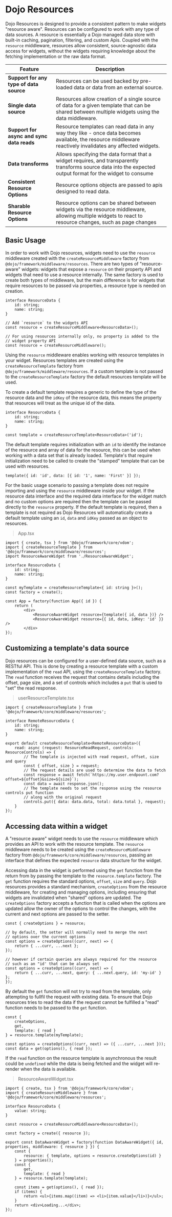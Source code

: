 # Dojo Resources

Dojo Resources is designed to provide a consistent pattern to make widgets "resource aware". Resources can be configured to work with any type of data sources. A resource is essentially a Dojo managed data store with built-in caching, pagination, filtering, and custom Apis. Coupled with the `resource` middleware, resources allow consistent, source-agnostic data access for widgets, without the widgets requiring knowledge about the fetching implementation or the raw data format.

| Feature                                   | Description                                                                                                                                                  |
| ----------------------------------------- | ------------------------------------------------------------------------------------------------------------------------------------------------------------ |
| **Support for any type of data source**   | Resources can be used backed by pre-loaded data or data from an external source.                                                                             |
| **Single data source**                    | Resources allow creation of a single source of data for a given template that can be shared between multiple widgets using the data middleware.              |
| **Support for async and sync data reads** | Resource templates can read data in any way they like - once data becomes available, the resource middleware reactively invalidates any affected widgets.    |
| **Data transforms**                       | Allows specifying the data format that a widget requires, and transparently transforms source data into the expected output format for the widget to consume |
| **Consistent Resource Options**           | Resource options objects are passed to apis designed to read data.                                                                                           |
| **Sharable Resource Options**             | Resource options can be shared between widgets via the resource middleware, allowing multiple widgets to react to resource changes, such as page changes     |

## Basic Usage

In order to work with Dojo resources, widgets need to use the `resource` middleware created with the `createResourceMiddleware` factory from `@dojo/framework/middleware/resources`. There are two types of "resource-aware" widgets: widgets that expose a `resource` on their property API and widgets that need to use a resource internally. The same factory is used to create both types of middleware, but the main difference is for widgets that require resources to be passed via properties, a resource type is needed on creation.

```tsx
interface ResourceData {
	id: string;
	name: string;
}

// Add `resource` to the widgets API
const resource = createResourceMiddleware<ResourceData>();

// For using resources internally only, no property is added to the
// widget property API
const resource = createResourceMiddleware();
```

Using the `resource` middleware enables working with resource templates in your widget. Resources templates are created using the `createResourceTemplate` factory from `@dojo/framework/middleware/resources`. If a custom template is not passed to the `createResourceTemplate` factory the default resources template will be used.

To create a default template requires a generic to define the type of the resource data and the `idKey` of the resource data, this means the property that resources will treat as the unique id of the data.

```tsx
interface ResourceData {
	id: string;
	name: string;
}

const template = createResourceTemplate<ResourceData>('id');
```

The default template requires initialization with an `id` to identify the instance of the resource and array of data for the resource, this can be used when working with a data set that is already loaded. Template's that require initialization need to be called to create the "stamped" template that can be used with resources.

```tsx
template({ id: 'id', data: [{ id: '1', name: 'First' }] });
```

For the basic usage scenario to passing a template does not require importing and using the `resource` middleware inside your widget. If the resource data interface and the required data interface for the widget match and no custom options are required then the template can be passed directly to the `resource` property. If the default template is required, then a template is not required as Dojo Resources will automatically create a default template using an `id`, `data` and `idKey` passed as an object to resources.

> App.tsx

```tsx
import { create, tsx } from '@dojo/framework/core/vdom';
import { createResourceTemplate } from '@dojo/framework/core/middleware/resources';
import ResourceAwareWidget from './ResourceAwareWidget';

interface ResourceData {
	id: string;
	name: string;
}

const myTemplate = createResourceTemplate<{ id: string }>();
const factory = create();

const App = factory(function App({ id }) {
	return (
		<div>
			<ResourceAwareWidget resource={template({ id, data })} />
			<ResourceAwareWidget resource={{ id, data, idKey: 'id' }} />
		</div>
});
```

## Customizing a template's data source

Dojo resources can be configured for a user-defined data source, such as a RESTful API. This is done by creating a resource template with a custom implementation of the `read` API, using the `createResourceTemplate` factory. The `read` function receives the request that contains details including the offset, page size, and a set of controls which includes a `put` that is used to "set" the read response.

> userResourceTemplate.tsx

```tsx
import { createResourceTemplate } from '@dojo/framework/core/middleware/resources';

interface RemoteResourceData {
	id: string;
	name: string;
}

export default createResourceTemplate<RemoteResourceData>({
	read: async (request: ResourceReadRequest, controls: ResourceControls) => {
		// The template is injected with read request, offset, size and query
		const { offset, size } = request;
		// The request details are used to determine the data to fetch
		const response = await fetch(`https://my.user.endpount.com?offset=${offset}&size=${size}`);
		const data = await response.json();
		// The template needs to set the response using the resource controls put function
		// along with the original request
		controls.put({ data: data.data, total: data.total }, request);
	}
});
```

## Accessing data within a widget

A "resource aware" widget needs to use the `resource` middleware which provides an API to work with the resource template. The `resource` middleware needs to be created using the `createResourceMiddleware` factory from `@dojo/framework/core/middleware/resources`, passing an interface that defines the expected `resource` data structure for the widget.

Accessing data in the widget is performed using the `get` function from the return from by passing the template to the `resource.template` factory. The `get` function requires the standard options, `offset`, `size` and `query`. Dojo resources provides a standard mechanism, `createOptions` from the resource middleware, for creating and managing options, including ensuring that widgets are invalidated when "shared" options are updated. The `createOptions` factory accepts a function that is called when the options are updated allow the owner of the options to control the changes, with the current and next options are passed to the setter.

```tsx
const { createOptions } = resource;

// by default, the setter will normally need to merge the next
// options over the current options
const options = createOptions((curr, next) => {
	return { ...curr, ...next };
});

// however if certain queries are always required for the resource
// such as an "id' that can be always set
const options = createOptions((curr, next) => {
	return { ...curr, ...next, query: { ...next.query, id: 'my-id' } };
});
```

By default the `get` function will not try to read from the template, only attempting to fullfil the request with existing data. To ensure that Dojo resources tries to read the data if the request cannot be fulfilled a "read" function needs to be passed to the `get` function.

```tsx
const {
	createOptions,
	get,
	template: { read }
} = resource.template(myTemplate);

const options = createOptions((curr, next) => ({ ...curr, ...next }));
const data = get(options(), { read });
```

If the `read` function on the resource template is asynchronous the result could be `undefined` while the data is being fetched and the widget will re-render when the data is available.

> ResourceAwareWidget.tsx

```tsx
import { create, tsx } from '@dojo/framework/core/vdom';
import { createResourceMiddleware } from '@dojo/framework/core/middleware/resources';

interface ResourceData {
	value: string;
}

const resource = createResourceMiddleware<ResourceData>();

const factory = create({ resource });

export const DataAwareWidget = factory(function DataAwareWidget({ id, properties, middleware: { resource } }) {
	const {
		resource: { template, options = resource.createOptions(id) }
	} = properties();
	const {
		get,
		template: { read }
	} = resource.template(template);

	const items = get(options(), { read });
	if (items) {
		return <ul>{items.map((item) => <li>{item.value}</li>)}</ul>;
	}
	return <div>Loading...</div>;
});
```

